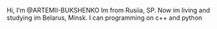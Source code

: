 Hi, I’m @ARTEMII-BUKSHENKO
Im from Rusiia, SP. Now im living and studying im Belarus, Minsk.
I can programming on c++ and python
